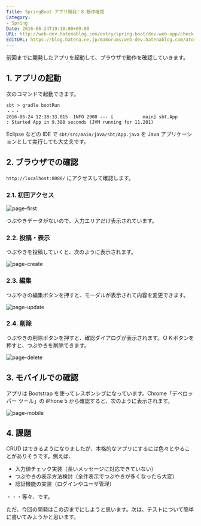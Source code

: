 ```yaml
---
Title: SpringBoot アプリ開発：8.動作確認
Category:
- Spring
Date: 2016-06-24T19:10:00+09:00
URL: http://web-dev.hatenablog.com/entry/spring-boot/dev-web-app/check
EditURL: https://blog.hatena.ne.jp/mamorums/web-dev.hatenablog.com/atom/entry/10328749687179186581
---
```


前回までに開発したアプリを起動して、ブラウザで動作を確認していきます。


## 1. アプリの起動
次のコマンドで起動できます。

```dos
sbt > gradle bootRun
・・・
2016-06-24 12:38:33.015  INFO 2900 --- [           main] sbt.App                                  : Started App in 9.388 seconds (JVM running for 11.201)
```

Eclipse などの IDE で `sbt/src/main/java/sbt/App.java` を Java アプリケーションとして実行しても大丈夫です。


## 2. ブラウザでの確認
`http://localhost:8080/` にアクセスして確認します。

### 2.1. 初回アクセス
![page-first](http://cdn-ak.f.st-hatena.com/images/fotolife/m/mamorums/20160815/20160815122747.png)

つぶやきデータがないので、入力エリアだけ表示されています。


### 2.2. 投稿・表示
つぶやきを投稿していくと、次のように表示されます。

![page-create](http://cdn-ak.f.st-hatena.com/images/fotolife/m/mamorums/20160815/20160815122744.png)


### 2.3. 編集
つぶやきの編集ボタンを押すと、モーダルが表示されて内容を変更できます。

![page-update](http://cdn-ak.f.st-hatena.com/images/fotolife/m/mamorums/20160815/20160815122748.png)


### 2.4. 削除
つぶやきの削除ボタンを押すと、確認ダイアログが表示されます。ＯＫボタンを押すと、つぶやきを削除できます。

![page-delete](http://cdn-ak.f.st-hatena.com/images/fotolife/m/mamorums/20160815/20160815122746.png)


## 3. モバイルでの確認
アプリは Bootstrap を使ってレスポンシブになっています。Chrome「デベロッパー ツール」の iPhone 5 から確認すると、次のように表示されます。

![page-mobile](http://cdn-ak.f.st-hatena.com/images/fotolife/m/mamorums/20160815/20160815122743.png)


## 4. 課題
CRUD はできるようになりましたが、本格的なアプリにするには色々とやることがありそうです。例えば、

- 入力値チェック実装（長いメッセージに対応できていない）
- つぶやきの表示方法検討（全件表示でつぶやきが多くなったら大変）
- 認証機能の実装（ログインやユーザ管理）

・・・等々、です。

ただ、今回の開発はこの辺までにしようと思います。次は、テストについて簡単に書いてみようかと思います。
